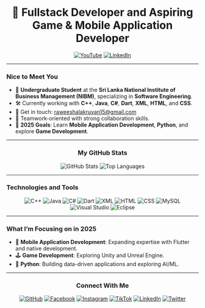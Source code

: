 
<div align="center">

# 🚀 Fullstack Developer and Aspiring Game & Mobile Application Developer

[![YouTube](https://img.shields.io/badge/YouTube-red?style=for-the-badge&logo=youtube&logoColor=white)](https://youtube.com)
[![LinkedIn](https://img.shields.io/badge/LinkedIn-blue?style=for-the-badge&logo=linkedin&logoColor=white)](https://linkedin.com/in/raweesha-lakruva-671715312)

</div>

---

### Nice to Meet You

- 🌟 **Undergraduate Student** at the **Sri Lanka National Institute of Business Management (NIBM)**, specializing in **Software Engineering**.
- 🛠️ Currently working with **C++**, **Java**, **C#**, **Dart**, **XML**, **HTML**, and **CSS**.
- 📧 Get in touch: [raweeshalakruvan15@gmail.com](mailto:raweeshalakruvan15@gmail.com)
- 🤝 Teamwork-oriented with strong collaboration skills.
- 🎯 **2025 Goals**: Learn **Mobile Application Development**, **Python**, and explore **Game Development**.

---

<div align="center">

### My GitHub Stats

![GitHub Stats](https://github-readme-stats.vercel.app/api?username=Rashking&show_icons=true&theme=radical&hide_title=true)
![Top Languages](https://github-readme-stats.vercel.app/api/top-langs/?username=Rashking&layout=compact&theme=radical)

</div>

---

### Technologies and Tools

<div align="center">

![C++](https://img.shields.io/badge/-C++-00599C?style=for-the-badge&logo=c%2B%2B&logoColor=white)
![Java](https://img.shields.io/badge/-Java-orange?style=for-the-badge&logo=java&logoColor=white)
![C#](https://img.shields.io/badge/-C%23-239120?style=for-the-badge&logo=c-sharp&logoColor=white)
![Dart](https://img.shields.io/badge/-Dart-0175C2?style=for-the-badge&logo=dart&logoColor=white)
![XML](https://img.shields.io/badge/-XML-FFA500?style=for-the-badge&logo=xml&logoColor=white)
![HTML](https://img.shields.io/badge/-HTML-orange?style=for-the-badge&logo=html5&logoColor=white)
![CSS](https://img.shields.io/badge/-CSS-blue?style=for-the-badge&logo=css3&logoColor=white)
![MySQL](https://img.shields.io/badge/-MySQL-blue?style=for-the-badge&logo=mysql&logoColor=white)
![Visual Studio](https://img.shields.io/badge/-Visual%20Studio-purple?style=for-the-badge&logo=visual-studio&logoColor=white)
![Eclipse](https://img.shields.io/badge/-Eclipse-2C2255?style=for-the-badge&logo=eclipse&logoColor=white)

</div>

---

### What I’m Focusing on in 2025

- 📱 **Mobile Application Development**: Expanding expertise with Flutter and native development.
- 🕹️ **Game Development**: Exploring Unity and Unreal Engine.
- 🐍 **Python**: Building data-driven applications and exploring AI/ML.

---

<div align="center">

### Connect With Me

[![GitHub](https://img.shields.io/badge/-GitHub-black?style=for-the-badge&logo=github&logoColor=white)](https://github.com/your-username)
[![Facebook](https://img.shields.io/badge/-Facebook-blue?style=for-the-badge&logo=facebook&logoColor=white)](https://facebook.com/RaveeshaLakruvan)
[![Instagram](https://img.shields.io/badge/-Instagram-purple?style=for-the-badge&logo=instagram&logoColor=white)](https://instagram.com/raveelakru)
[![TikTok](https://img.shields.io/badge/-TikTok-black?style=for-the-badge&logo=tiktok&logoColor=white)](https://tiktok.com/@veesh)
[![LinkedIn](https://img.shields.io/badge/-LinkedIn-blue?style=for-the-badge&logo=linkedin&logoColor=white)](https://linkedin.com/in/raweesha-lakruva-671715312)
[![Twitter](https://img.shields.io/badge/-Twitter-blue?style=for-the-badge&logo=twitter&logoColor=white)](https://twitter.com/RaweeshaL)

</div>

